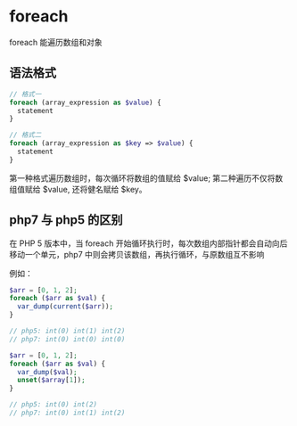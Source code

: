 # foreach

foreach 能遍历数组和对象

## 语法格式

```php
// 格式一
foreach (array_expression as $value) {
  statement
}

// 格式二
foreach (array_expression as $key => $value) {
  statement
}
```

第一种格式遍历数组时，每次循环将数组的值赋给 $value; 第二种遍历不仅将数组值赋给 $value, 还将健名赋给 $key。

## php7 与 php5 的区别

在 PHP 5 版本中，当 foreach 开始循环执行时，每次数组内部指针都会自动向后移动一个单元，php7 中则会拷贝该数组，再执行循环，与原数组互不影响  

例如：
```php
$arr = [0, 1, 2];
foreach ($arr as $val) {
  var_dump(current($arr));
}

// php5: int(0) int(1) int(2)
// php7: int(0) int(0) int(0)
```

```php
$arr = [0, 1, 2];
foreach ($arr as $val) {
  var_dump($val);
  unset($array[1]);
}

// php5: int(0) int(2)
// php7: int(0) int(1) int(2)
```